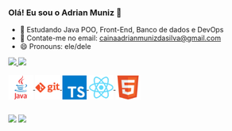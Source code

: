 ### Olá! Eu sou o Adrian Muniz 👋

- 🌱 Estudando Java POO, Front-End, Banco de dados e DevOps
- 👯 Contate-me no email: cainaadrianmunizdasilva@gmail.com
- 😄 Pronouns: ele/dele

<div>
  <a href="https://github.com/adrianmuniz">
  <img height="180em" src="https://github-readme-stats.vercel.app/api?username=adrianmuniz&show_icons=true&theme=dark&include_all_commits=true&count_private=true"/>
  <img height="180em" src="https://github-readme-stats.vercel.app/api/top-langs/?username=adrianmuniz&layout=compact&langs_count=7&theme=dark"/>
</div>
  
  <div style="display: inline_block"><br>
    <img align="center" alt="adrianmuniz-Java" height="50" width="50" src="https://github.com/devicons/devicon/blob/master/icons/java/java-original-wordmark.svg">
    <img align="center" alt="adrianmuniz-Java" height="50" width="50" src="https://github.com/devicons/devicon/blob/master/icons/git/git-plain-wordmark.svg">
    <img align="center" alt="adrianmuniz-Java" height="50" width="50" src="https://github.com/devicons/devicon/blob/master/icons/typescript/typescript-plain.svg">
    <img align="center" alt="adrianmuniz-Java" height="50" width="50" src="https://github.com/devicons/devicon/blob/master/icons/react/react-original.svg">
    <img align="center" alt="adrianmuniz-Java" height="50" width="50" src="https://github.com/devicons/devicon/blob/master/icons/html5/html5-original.svg">
</div>
  
  ##
  
  <div>
   <a href = "mailto:cainaadrianmunizdasilva@gmail.com"><img src="https://img.shields.io/badge/-Gmail-%23333?style=for-the-badge&logo=gmail&logoColor=red" target="_blank"></a>
  <a href="https://www.linkedin.com/in/adrianmuniz/" target="_blank"><img src="https://img.shields.io/badge/-LinkedIn-%230077B5?style=for-the-badge&logo=linkedin&logoColor=white" target="_blank"></a> 
  <div>  
